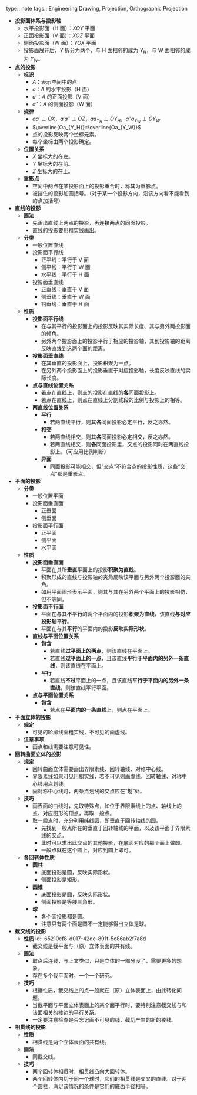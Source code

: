 type:: note
tags:: Engineering Drawing, Projection, Orthographic Projection

- **投影面体系与投影轴**
	- 水平投影面（H 面）：$XOY$ 平面
	- 正面投影面（V 面）：$XOZ$ 平面
	- 侧面投影面（W 面）：$YOX$ 平面
	- 投影面展开后，$Y$ 拆分为两个，与 H 面相邻的成为 $Y_H$，与 W 面相邻的成为 $Y_W$。
- **点的投影**
	- **标识**
		- $A$：表示空间中的点
		- $a$：$A$ 的水平投影（H 面）
		- $a'$：$A$ 的正面投影（V 面）
		- $a''$：$A$ 的侧面投影（W 面）
	- **规律**
		- $aa'\perp OX$，$a'a''\perp OZ$，$aa_{Y_H}\perp OY_H$，$a''a_{Y_W}\perp OY_W$
		- $\overline{Oa_{Y_H}}=\overline{Oa_{Y_W}}$
		- 点的投影反映两个坐标元素。
		- 每个坐标由两个投影确定。
	- **位置关系**
		- $X$ 坐标大的在左。
		- $Y$ 坐标大的在前。
		- $Z$ 坐标大的在上。
	- **重影点**
		- 空间中两点在某投影面上的投影重合时，称其为重影点。
		- 被挡住的投影加圆括号。（对于某一个投影方向，沿该方向看不能看到的点加括号）
- **直线的投影**
	- **画法**
		- 先画出直线上两点的投影，再连接两点的同面投影。
		- 直线的投影要用粗实线画出。
	- **分类**
		- 一般位置直线
		- 投影面平行线
			- 正平线：平行于 V 面
			- 侧平线：平行于 W 面
			- 水平线：平行于 H 面
		- 投影面垂直线
			- 正垂线：垂直于 V 面
			- 侧垂线：垂直于 W 面
			- 铅垂线：垂直于 H 面
	- **性质**
		- **投影面平行线**
			- 在与其平行的投影面上的投影反映其实际长度、其与另外两投影面的倾角。
			- 另外两个投影面上的投影平行于相应的投影轴，其到投影轴的距离反映直线到这两个面的距离。
		- **投影面垂直线**
			- 在其垂直的投影面上，投影积聚为一点。
			- 在另外两个投影面上的投影垂直于对应投影轴，长度反映直线的实际长度。
		- **点与直线位置关系**
			- 若点在直线上，则点的投影在直线的**各**同面投影上。
			- 若点在直线上，则点在直线上分割线段的比例与投影上的相等。
		- **两直线位置关系**
			- **平行**
				- 若两直线平行，则其**各**同面投影必定平行，反之亦然。
			- **相交**
				- 若两直线相交，则其**各**同面投影必定相交，反之亦然。
				- 若两直线相交，则**各**同面投影里，交点的投影同时在两直线投影上。（可应用比例判断）
			- **异面**
				- 同面投影可能相交，但“交点”不符合点的投影性质，这些“交点”都是重影点。
- **平面的投影**
	- **分类**
		- 一般位置平面
		- 投影面垂直面
			- 正垂面
			- 侧垂面
		- 投影面平行面
			- 正平面
			- 侧平面
			- 水平面
	- **性质**
		- **投影面垂直面**
			- 平面在其所**垂直**平面上的投影**积聚为直线**。
			- 积聚形成的直线与投影轴的夹角反映该平面与另外两个投影面的夹角。
			- 如用平面图形表示平面，则其与其在另外两个平面上的投影相仿，但不等同。
		- **投影面平行面**
			- 平面在与其**不平行**的两个平面内的投影**积聚为直线**，该直线**与对应投影轴平行**。
			- 平面在与其**平行**的平面内的投影**反映实际形状**。
		- **直线与平面位置关系**
			- **包含**
				- 若直线**过平面上的两点**，则该直线在平面上。
				- 若直线**过平面上的一点**，且该直线**平行于平面内的另外一条直线**，则该直线在平面上。
			- **平行**
				- 若直线**不过**平面上的一点，且该直线**平行于平面内的另外一条直线**，则该直线平行平面。
		- **点与平面位置关系**
			- **包含**
				- 若点在**平面内的一条直线**上，则点在平面上。
- **平面立体的投影**
	- **规定**
		- 可见的轮廓线画粗实线，不可见的画虚线。
	- **注意事项**
		- 画点和线需要注意可见性。
- **回转曲面立体的投影**
	- **规定**
		- 回转曲面立体需要画出界限素线、回转轴线、对称中心线。
		- 界限素线如果可见用粗实线，若不可见则画虚线，回转轴线、对称中心线用点划线。
		- 画对称中心线时，两条点划线的交点应在“**划**”处。
	- **技巧**
		- 画表面的曲线时，先取特殊点，如位于界限素线上的点、轴线上的点、对应图形的顶点，再取一般点。
		- 取一般点时，充分利用纬线圆，即垂直于回转轴线的圆。
			- 先找到一般点所在的垂直于回转轴线的平面，以及该平面于界限素线的交点。
			- 此时可以求出此交点的其他投影，在底面对应的那个面上做圆。
			- 一般点就在这个圆上，对应到圆上即可。
	- **各回转体性质**
		- **圆柱**
			- 底面投影是圆，反映实际形状。
			- 侧面投影是矩形。
		- **圆锥**
			- 底面投影是圆，反映实际形状。
			- 侧面投影是等腰三角形。
		- **球**
			- 各个面投影都是圆。
			- 注意只有两个面是圆不一定能够得出立体是球。
- **截交线的投影**
	- **性质**
	  id:: 65210cf8-d017-42dc-891f-5c86ab2f7a8d
		- 截交线是截平面与（原）立体表面的共有线。
	- **画法**
		- 取点后连线，与上文类似，只是立体的一部分没了，需要更多的想象。
		- 存在多个截平面时，一个一个研究。
	- **技巧**
		- 根据性质，截交线上的点一般就在（原）立体表面上，由此转化问题。
		- 当截平面与平面立体表面上的某个面平行时，要特别注意截交线与和该面相关的棱边的平行关系。
		- 一定要注意检查是否忘记画不可见的线、截切产生的新的棱线。
- **相贯线的投影**
	- **性质**
		- 相贯线是两个立体表面的共有线。
	- **画法**
		- 同截交线。
	- **技巧**
		- 两个回转体相贯时，相贯线凸向大回转体。
		- 两个回转体内切于同一个球时，它们的相贯线是交叉的直线。对于两个圆柱，满足该情况的条件是它们的底面半径相等。
